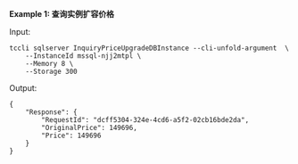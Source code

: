 **Example 1: 查询实例扩容价格**



Input: 

```
tccli sqlserver InquiryPriceUpgradeDBInstance --cli-unfold-argument  \
    --InstanceId mssql-njj2mtpl \
    --Memory 8 \
    --Storage 300
```

Output: 
```
{
    "Response": {
        "RequestId": "dcff5304-324e-4cd6-a5f2-02cb16bde2da",
        "OriginalPrice": 149696,
        "Price": 149696
    }
}
```

